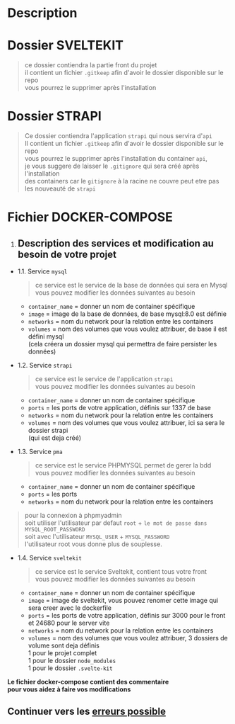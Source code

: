 # Description

# Dossier SVELTEKIT

> ce dossier contiendra la partie front du projet  
> il contient un fichier `.gitkeep` afin d'avoir le dossier disponible sur le repo  
> vous pourrez le supprimer après l'installation

# Dossier STRAPI

> Ce dossier contiendra l'application `strapi` qui nous servira d'`api`  
> Il contient un fichier `.gitkeep` afin d'avoir le dossier disponible sur le repo  
> vous pourrez le supprimer après l'installation du container `api`,  
> je vous suggere de laisser le `.gitignore` qui sera créé après l'installation  
> des containers car le `gitignore` à la racine ne couvre peut etre pas  
> les nouveauté de `strapi`

# Fichier DOCKER-COMPOSE

1. ## Description des services et modification au besoin de votre projet

- 1.1. Service `mysql`

  > ce service est le service de la base de données qui sera en Mysql  
  > vous pouvez modifier les données suivantes au besoin

  - `container_name` = donner un nom de container spécifique
  - `image` = image de la base de données, de base mysql:8.0 est définie
  - `networks` = nom du network pour la relation entre les containers
  - `volumes` = nom des volumes que vous voulez attribuer, de base il est défini mysql  
    (cela créera un dossier mysql qui permettra de faire persister les données)

- 1.2. Service `strapi`

  > ce service est le service de l'application `strapi`  
  > vous pouvez modifier les données suivantes au besoin

  - `container_name` = donner un nom de container spécifique
  - `ports` = les ports de votre application, définis sur 1337 de base
  - `networks` = nom du network pour la relation entre les containers
  - `volumes` = nom des volumes que vous voulez attribuer, ici sa sera le dossier strapi  
    (qui est deja créé)

- 1.3. Service `pma`

  > ce service est le service PHPMYSQL permet de gerer la bdd  
  > vous pouvez modifier les données suivantes au besoin

  - `container_name` = donner un nom de container spécifique
  - `ports` = les ports
  - `networks` = nom du network pour la relation entre les containers

> pour la connexion à phpmyadmin  
> soit utiliser l'utilisateur par defaut `root` + `le mot de passe dans MYSQL_ROOT_PASSWORD`  
> soit avec l'utilisateur `MYSQL_USER` + `MYSQL_PASSWORD`  
> l'utilisateur root vous donne plus de souplesse.

- 1.4. Service `sveltekit`

  > ce service est le service Sveltekit, contient tous votre front  
  > vous pouvez modifier les données suivantes au besoin

  - `container_name` = donner un nom de container spécifique
  - `image` = image de sveltekit, vous pouvez renomer cette image qui sera creer avec le dockerfile
  - `ports` = les ports de votre application, définis sur 3000 pour le front et 24680 pour le server vite
  - `networks` = nom du network pour la relation entre les containers
  - `volumes` = nom des volumes que vous voulez attribuer, 3 dossiers de volume sont deja définis  
    1 pour le projet complet  
    1 pour le dossier `node_modules`  
    1 pour le dossier `.svelte-kit`

**Le fichier docker-compose contient des commentaire  
pour vous aidez à faire vos modifications**

## Continuer vers les [erreurs possible](./erreur-possible.md)
